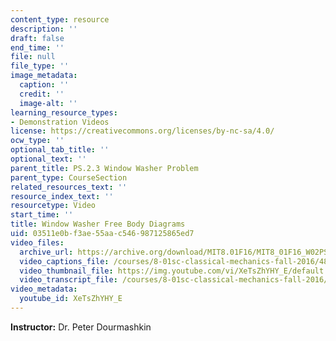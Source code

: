 ```yaml
---
content_type: resource
description: ''
draft: false
end_time: ''
file: null
file_type: ''
image_metadata:
  caption: ''
  credit: ''
  image-alt: ''
learning_resource_types:
- Demonstration Videos
license: https://creativecommons.org/licenses/by-nc-sa/4.0/
ocw_type: ''
optional_tab_title: ''
optional_text: ''
parent_title: PS.2.3 Window Washer Problem
parent_type: CourseSection
related_resources_text: ''
resource_index_text: ''
resourcetype: Video
start_time: ''
title: Window Washer Free Body Diagrams
uid: 03511e0b-f3ae-55aa-c546-987125865ed7
video_files:
  archive_url: https://archive.org/download/MIT8.01F16/MIT8_01F16_W02PS01v03_1_360p.mp4
  video_captions_file: /courses/8-01sc-classical-mechanics-fall-2016/4841e142f1dc52b7a20936378e6baf84_XeTsZhYHY_E.vtt
  video_thumbnail_file: https://img.youtube.com/vi/XeTsZhYHY_E/default.jpg
  video_transcript_file: /courses/8-01sc-classical-mechanics-fall-2016/08ce7ff424ada7f63870dcdf95d25dcd_XeTsZhYHY_E.pdf
video_metadata:
  youtube_id: XeTsZhYHY_E
---
```

**Instructor:** Dr. Peter Dourmashkin